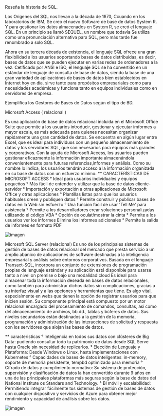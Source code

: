 Reseña la historia de SQL.
   
   Los Origenes del SQL nos llevan a la década de 1970, Ccuando en los laboratorios de IBM, Se creó el nuevo Software de base de datos System R. Y para gestionar los     datos almacenados en System R, se creó el lenguaje SQL. En un principio se llamó SEQUEL, un nombre que todavía Se utiliza como una pronunciación alternativa para      SQL, pero más tarde fue renombrado  a solo SQL.
   
Ahora en su tercera década de existencia, el lenguaje SQL ofrece una gran flexibilidad a los  usuarios soportando bases de datos distribuidas, es decir, bases de datos que se pueden ejecutar en varias redes de ordenadores a la vez.
Cetificado por ANSI e ISO, el lenguaje SQL se ha convertido en un estándar de lenguaje de consulta de base de datos, siendo la base de una gran variedad de aplicaciónes de bases de datos bien establecidos en Internet hoy en dia.
sirve tanto para propósitos empresariales como para necesidades académicas y funciona tanto en equipos individuales como en servidores de empresa.

Ejemplifica los Gestores de Bases de Datos según el tipo de BD.



Microsoft Access ( relacional )

Es una aplicación de base de datos relacional  incluida en el Microsoft Office Suite que permite a los usuarios introducir, gestionar y ejecutar imformes a mayor escala, es más adecuada para quienes necesitan organizar rápidamente una gran cantidad de datos. Se encuentra en algún lugar entre Excel, que es ideal para individuos con un pequeño almacenamiento de datos y los servidores SQL, que son necesarios para equipos más grandes y corporativos.
Con la ayuda de Microsoft Access, los usuarios pueden gestionar eficazmente la información importante almacenándola convenientemente para futuras referencias,informes y análisis. Como su nombre lo indica, los usuarios tendrán acceso a la información organizada en su base de datos con un esfuerzo mínimo.
  ** CARACTERÍSTICAS DE MICROSOFT ACCESS
  ° Ideal para usuarios individuales y equipos pequeños
  ° Más fácil de entender y utilizar que la base de datos cliente-servidor
  ° Importación y exportación a otras aplicaciones de Microsoft Office y otras aplicaciones
  ° Plantillas listas para que los usuarios habituales creen y publiquen datos 
  ° Permite construir y publicar bases de datos en la Web sin esfuerzo 
  ° Una funcion fácil de usar 'Tell Me' para asistencia
  ° Permite a los desarrolladores crear soluciones personalizadas utilizando el código VBA
  ° Opción de oculat/mostrar la cinta
  ° Permite a los usuarios ver los informes Elimina los informes adicionales
  ° Permite la salida de informes en formato PDF
  
  ![imagen](https://user-images.githubusercontent.com/101213081/176788465-bdf33aae-6a65-45a3-8ce7-6b64c0fe74a6.png)
  
 Microsoft SQL Server (relacional)
Es uno de los principales sistemas de gestión de bases de datos relacional del mercado que
presta servicio a un amplio abanico de aplicaciones de software destinadas a la inteligencia
empresarial y análisis sobre entornos corporativos. Basada en el lenguaje Transact-SQL,
incorpora un conjunto de extensiones de programación propias de lenguaje estándar y su
aplicación está disponible para usarse tanto a nivel on premise o bajo una modalidad cloud
Es ideal para almacenar toda la información deseada en bases de datos relacionales, como
también para administrar dichos datos sin complicaciones, gracias a su interfaz visual y a las
opciones y herramientas que tiene. Es algo vital, especialmente en webs que tienen la opción
de registrar usuarios para que inicien sesión.
Su componente principal está compuesto por un motor relacional encargado del
procesamiento de comandos, consultas, así como del almacenamiento de archivos, bb.dd.,
tablas y búferes de datos. Sus niveles secundarios están destinados a la gestión de la
memoria, programación y administración de las interacciones de solicitud y respuesta con los
servidores que alojan las bases de datos.

** caracteristicas
° Inteligencia en todos sus datos con clústeres de Big Data: pudiendo consultar todo tu patrimonio
de datos desde SQL Serve hasta Oracle sin necesidad de replicarlos.
°  Elección de Lenguaje y Plataforma: Desde Windows o Linux, hasta implementaciones con
Kubernetes
° Capacidades de bases de datos inteligentes: in-memory, soporte de memoria persistente, tempbd
optimizado para memoria
° Cifrado de datos y cumplimiento normativo: Su sistema de protección, supervisión y clasificación
de datos la han convertido durante 9 años en una de las principales plataformas más seguras según
la base de datos del National Institute os Standars and Technology.
° BI móvil y escalabilidad: Permitiendo integrar fácilmente tus sistemas de gestión de bases de
datos con cualquier dispositivo y servicios de Azure para obtener mejor rendimiento y capacidad
de análisis sobre los datos.

![imagen](https://user-images.githubusercontent.com/101213081/176790115-7fb56870-0b4c-41f3-88cc-d73ab1a53f82.png)


